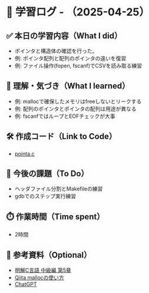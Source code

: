 # 📘 学習ログ - （2025-04-25）

## ✅ 本日の学習内容（What I did）
- ポインタと構造体の確認を行った。
- 例: ポインタ配列と配列のポインタの違いを復習
- 例: ファイル操作(fopen, fscanf)でCSVを読み取る練習

## 🧠 理解・気づき（What I learned）
- 例: mallocで確保したメモリはfreeしないとリークする
- 例: 配列のポインタとポインタの配列は用途が異なる
- 例: fscanfではループとEOFチェックが大事

## 🛠️ 作成コード（Link to Code）
- [pointa.c](../code/pointa.c)

## 📌 今後の課題（To Do）
- ヘッダファイル分割とMakefileの練習
- gdbでのステップ実行練習

## ⏱️ 作業時間（Time spent）
- 2時間

## 🔗 参考資料（Optional）
- [明解C言語 中級編 第5章](https://example.com)
- [Qiita mallocの使い方](https://qiita.com/search?q=malloc)
- [ChatGPT](https://chatgpt.com)